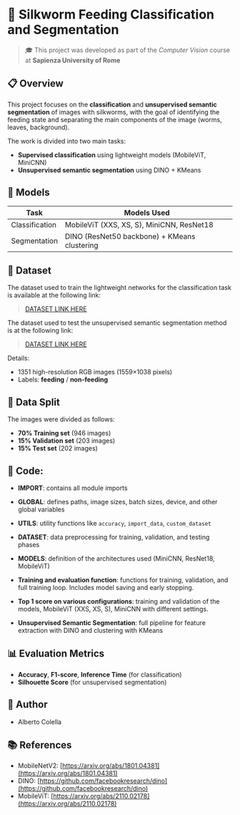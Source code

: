 # 🐛 Silkworm Feeding Classification and Segmentation
> 🎓 This project was developed as part of the *Computer Vision* course at **Sapienza University of Rome**

## 📋 Overview

This project focuses on the **classification** and **unsupervised semantic segmentation** of images with silkworms, with the goal of identifying the feeding state and separating the main components of the image (worms, leaves, background).

The work is divided into two main tasks:

- **Supervised classification** using lightweight models (MobileViT, MiniCNN)
- **Unsupervised semantic segmentation** using DINO + KMeans

## 🧬 Models

| Task            | Models Used                                  |
| --------------- | --------------------------------------------- |
| Classification  | MobileViT (XXS, XS, S), MiniCNN, ResNet18     |
| Segmentation    | DINO (ResNet50 backbone) + KMeans clustering  |

## 📁 Dataset

The dataset used to train the lightweight networks for the classification task is available at the following link:

> [DATASET LINK HERE](https://drive.google.com/drive/folders/1F7BpqvWrf8E3nh6oaTKEJc09ibT6Igh_?usp=drive_link)

The dataset used to test the unsupervised semantic segmentation method is at the following link:

> [DATASET LINK HERE](https://drive.google.com/drive/folders/13FPSFr3IrRghm8BXj4g5nF28X3keLgwW?usp=drive_link)

Details:

- 1351 high-resolution RGB images (1559×1038 pixels)
- Labels: **feeding** / **non-feeding**

## 🔀 Data Split

The images were divided as follows:

- **70% Training set** (946 images)
- **15% Validation set** (203 images)
- **15% Test set** (202 images)

## 📆 Code:

- **IMPORT**: contains all module imports

- **GLOBAL**: defines paths, image sizes, batch sizes, device, and other global variables

- **UTILS**: utility functions like `accuracy`, `import_data`, `custom_dataset`

- **DATASET**: data preprocessing for training, validation, and testing phases

- **MODELS**: definition of the architectures used (MiniCNN, ResNet18, MobileViT)

- **Training and evaluation function**: functions for training, validation, and full training loop. Includes model saving and early stopping.

- **Top 1 score on various configurations**: training and validation of the models, MobileViT (XXS, XS, S), MiniCNN with different settings.

- **Unsupervised Semantic Segmentation**: full pipeline for feature extraction with DINO and clustering with KMeans

## 📊 Evaluation Metrics

- **Accuracy**, **F1-score**, **Inference Time** (for classification)
- **Silhouette Score** (for unsupervised segmentation)

## 👤 Author

- Alberto Colella  

## 📚 References
- MobileNetV2: [https://arxiv.org/abs/1801.04381](https://arxiv.org/abs/1801.04381)
- DINO: [https://github.com/facebookresearch/dino](https://github.com/facebookresearch/dino)  
- MobileViT: [https://arxiv.org/abs/2110.02178](https://arxiv.org/abs/2110.02178)

